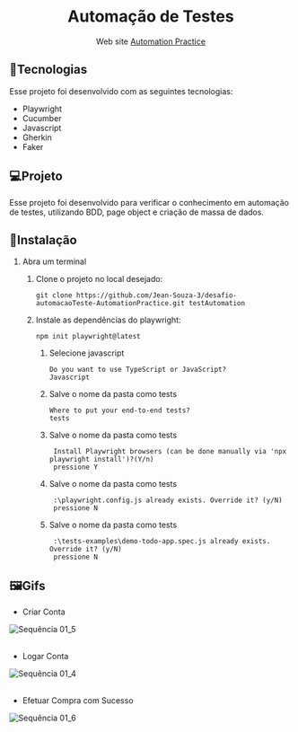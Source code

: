 <h1 align="center">Automação de Testes</h1>

<p align="center">Web site <a href="http://automationpractice.com/index.php">Automation Practice</a></p>

## :electric_plug:Tecnologias

Esse projeto foi desenvolvido com as seguintes tecnologias:

* Playwright
* Cucumber
* Javascript
* Gherkin
* Faker

## :computer:Projeto

Esse projeto foi desenvolvido para verificar o conhecimento em automação de testes, utilizando BDD, page object e criação de massa de dados.

## :floppy_disk:Instalação

1. Abra um terminal

    1. Clone o projeto no local desejado:
        ```
        git clone https://github.com/Jean-Souza-3/desafio-automacaoTeste-AutomationPractice.git testAutomation
        ```

    2. Instale as dependências do playwright:
        ```
        npm init playwright@latest
        ```

       1. Selecione javascript
           ```
           Do you want to use TypeScript or JavaScript?
           Javascript
           ```

       1. Salve o nome da pasta como tests
          ```
          Where to put your end-to-end tests?
          tests
          ```

       1. Salve o nome da pasta como tests
          ```
           Install Playwright browsers (can be done manually via 'npx playwright install')?(Y/n)
           pressione Y
          ```
 
       1. Salve o nome da pasta como tests
          ```
           :\playwright.config.js already exists. Override it? (y/N)
           pressione N
          ```

       1. Salve o nome da pasta como tests
          ```
           :\tests-examples\demo-todo-app.spec.js already exists. Override it? (y/N)
           pressione N
          ```
          
## :framed_picture:Gifs

* Criar Conta

![Sequência 01_5](https://user-images.githubusercontent.com/100387707/198857546-e5b8b997-4ea1-41b9-a892-488d885a9d48.gif)
<br><br>
* Logar Conta

![Sequência 01_4](https://user-images.githubusercontent.com/100387707/198857310-5a57d66c-2177-4a1e-b603-ce79d31ce329.gif)
<br><br>
* Efetuar Compra com Sucesso

![Sequência 01_6](https://user-images.githubusercontent.com/100387707/198858058-dbeb7701-c02b-4451-b3f2-965b0616fadf.gif)

